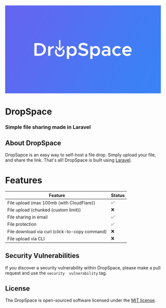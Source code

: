 <p align="center"><a><img src="/public/dropspace-cover.png"></a></p>

<!-- 
    Insert tags, badges, etc... here
-->

# DropSpace

### Simple file sharing made in Laravel

## About DropSpace

DropSapce is an easy way to self-host a file drop. Simply upload your file, and share the link. That's all!
DropSpace is built using [Laravel](https://laravel.com).

# Features

| Feature                 | Status |
| ----------------------- | ------ |
| File upload (max 100mb (with CloudFlare)) |     :white_check_mark:    |
| File upload (chunked (custom limit))   | :x: |
| File sharing in email   |        :white_check_mark: |
| File protection   |        :white_check_mark: |
| File download via curl (click-to-copy command)   | :x: |
| File upload via CLI   | :x: |


<!-- list features todo -->


## Security Vulnerabilities

If you discover a security vulnerability within DropSpace, please make a pull request and use the `security  vulnerability` tag.

## License

The DropSpace is open-sourced software licensed under the [MIT license](https://opensource.org/licenses/MIT).
